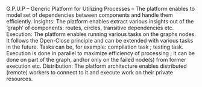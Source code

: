 G.P.U.P – Generic Platform for Utilizing Processes – The platform enables to model set of dependencies between components and handle them efficiently.
Insights: The platform enables extract various insights out of the ‘graph’ of components: routes, circles, transitive dependencies etc.
Execution: The platform enables running various tasks on the graphs nodes. It follows the Open-Close principle and can be extended with various tasks in the future.
Tasks can be, for example: compilation task ; testing task.
Execution is done in parallel to maximize efficiency of processing ; it can be done on part of the graph, and\or only on the failed node(s) from former execution etc.
Distribution: The platform architecture enables distributed (remote) workers to connect to it and execute work on their private resources.
